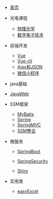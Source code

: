 - [首页]()
- 光电课程
  
  - [物理光学](blog/物理光学.md)
  - [数字电子技术](blog/数电.md)
- 前端开发
  - [Vue](blog/Vue.md)
  - [Vue-cli](blog/Vue-cli.md)
  - [Ajax和JSON](blog/Ajax和JSON.md)
  - [微信小程序](blog/小程序开发.md)
- java基础
- [JavaWeb](blog/javaweb.md)
- SSM框架
  
  - [MyBatis](blog/mybatis.md)
  - [Spring](blog/Spring.md)
  - [SpringMVC](blog/SpringMVC.md)
  - [SSM整合](blog/SSM.md)
- 微服务
  
  - [SpringBoot](blog/SpringBoot.md)
  - [SpringSecurity](blog/SpringSecurity.md)
  
  - [Shiro](blog/Shiro.md)


- 实用类
  
  - [easyExcel](blog/POI和easyExcel.md)
  





  

